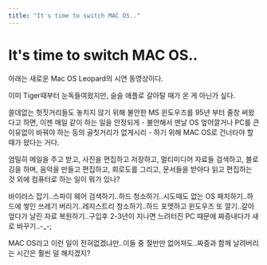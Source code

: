 ```yaml
---
title: "It's time to switch MAC OS.."
---
```

# It's time to switch MAC OS..

아래는 새로운 Mac OS Leopard의 시연 동영상이다.

이미 Tiger때부터 눈독들여왔지만, 슬슬 애플로 갈아탈 때가 온 게 아닌가 싶다.

쓸데없는 헛짓거리들도 놓치지 않기 위해 불안한 MS 윈도우즈를 95년 부터 줄창 써왔다고 하면, 이젠 매일 같이 하는 일을 안정되게 - 불안해서 맨날 OS 엎어깔거나 PC를 큰 이유없이 바꿔야 하는 등의 골칫거리가 없게시리 - 하기 위해 MAC OS로 건너타야 할 때가 왔다는 거다.

엄밀히 메일을 주고 받고, 사진을 편집하고 저장하고, 멀티미디어 자료들 검색하고, 블로깅을 하며, 음악을 만들고 편집하고, 회로도를 그리고, 문서들을 받아다 읽고 편집하는 것 외에 컴퓨터로 하는 일이 뭐가 있나?

바이러스 잡기..스파이 웨어 검색하기..하드 청소하기..시도때도 없는 OS 패치하기..하드에 쌓인 쓰레기 버리기..레지스트리 청소하기..하드 포멧하고 윈도우즈 또 깔기..갈아 엎다가 날린 자료 복원하기..구입후 2-3년이 지나면 느려터진 PC 때문에 짜증내다가 새로 바꾸기..-_-;

MAC OS라고 이런 일이 전혀없겠냐만..이들 중 절반만 없어져도..짜증과 함께 날려버리는 시간은 훨씬 덜 해지겠지?




